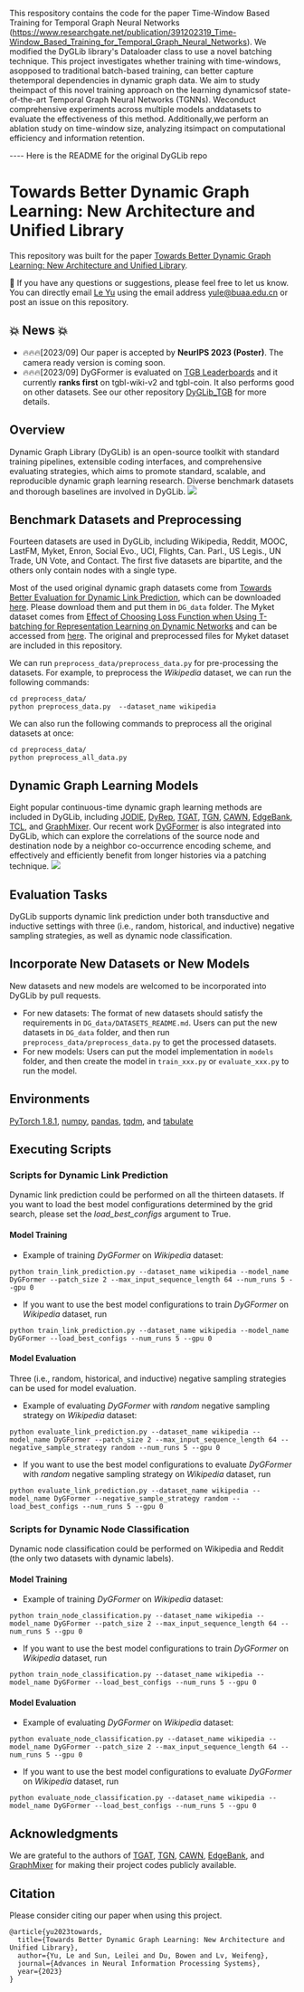 This respository contains the code for the paper Time-Window Based Training for Temporal Graph Neural Networks (https://www.researchgate.net/publication/391202319_Time-Window_Based_Training_for_Temporal_Graph_Neural_Networks). 
We modified the DyGLib library's Dataloader class to use a novel batching technique. This project investigates whether training with time-windows, asopposed to traditional batch-based training, can better capture thetemporal dependencies in dynamic graph data. We aim to study theimpact of this novel training approach on the learning dynamicsof state-of-the-art Temporal Graph Neural Networks (TGNNs). Weconduct comprehensive experiments across multiple models anddatasets to evaluate the effectiveness of this method. Additionally,we perform an ablation study on time-window size, analyzing itsimpact on computational efficiency and information retention. 

---- Here is the README for the original DyGLib repo
# Towards Better Dynamic Graph Learning: New Architecture and Unified Library
This repository was built for the paper [Towards Better Dynamic Graph Learning: New Architecture and Unified Library](https://arxiv.org/abs/2303.13047).

🔔 If you have any questions or suggestions, please feel free to let us know. 
You can directly email [Le Yu](https://yule-buaa.github.io/) using the email address yule@buaa.edu.cn or post an issue on this repository.

## 💥 News 💥

- 🔥🔥🔥[2023/09] Our paper is accepted by **NeurIPS 2023 (Poster)**. The camera ready version is coming soon.
- 🔥🔥🔥[2023/09] DyGFormer is evaluated on [TGB Leaderboards](https://tgb.complexdatalab.com) and it currently **ranks first** on tgbl-wiki-v2 and tgbl-coin. 
  It also performs good on other datasets. See our other repository [DyGLib_TGB](https://github.com/yule-BUAA/DyGLib_TGB) for more details.

## Overview

Dynamic Graph Library (DyGLib) is an open-source toolkit with standard training pipelines, extensible coding interfaces, and comprehensive evaluating strategies, 
which aims to promote standard, scalable, and reproducible dynamic graph learning research. Diverse benchmark datasets and thorough baselines are involved in DyGLib.
![](figures/DyGLib_procedure.jpg)


## Benchmark Datasets and Preprocessing

Fourteen datasets are used in DyGLib, including Wikipedia, Reddit, MOOC, LastFM, Myket, Enron, Social Evo., UCI, Flights, Can. Parl., 
US Legis., UN Trade, UN Vote, and Contact. The first five datasets are bipartite, and the others only contain nodes with a single type.

Most of the used original dynamic graph datasets come from [Towards Better Evaluation for Dynamic Link Prediction](https://openreview.net/forum?id=1GVpwr2Tfdg), 
which can be downloaded [here](https://zenodo.org/record/7213796#.Y1cO6y8r30o). 
Please download them and put them in ```DG_data``` folder. 
The Myket dataset comes from [Effect of Choosing Loss Function when Using T-batching for Representation Learning on Dynamic Networks](https://arxiv.org/abs/2308.06862) and 
can be accessed from [here](https://github.com/erfanloghmani/myket-android-application-market-dataset). 
The original and preprocessed files for Myket dataset are included in this repository.

We can run ```preprocess_data/preprocess_data.py``` for pre-processing the datasets.
For example, to preprocess the *Wikipedia* dataset, we can run the following commands:
```{bash}
cd preprocess_data/
python preprocess_data.py  --dataset_name wikipedia
```
We can also run the following commands to preprocess all the original datasets at once:
```{bash}
cd preprocess_data/
python preprocess_all_data.py
```

## Dynamic Graph Learning Models

Eight popular continuous-time dynamic graph learning methods are included in DyGLib, including 
[JODIE](https://dl.acm.org/doi/10.1145/3292500.3330895), 
[DyRep](https://openreview.net/forum?id=HyePrhR5KX), 
[TGAT](https://openreview.net/forum?id=rJeW1yHYwH), 
[TGN](https://arxiv.org/abs/2006.10637), 
[CAWN](https://openreview.net/forum?id=KYPz4YsCPj), 
[EdgeBank](https://openreview.net/forum?id=1GVpwr2Tfdg), 
[TCL](https://arxiv.org/abs/2105.07944), and 
[GraphMixer](https://openreview.net/forum?id=ayPPc0SyLv1).
Our recent work [DyGFormer](https://arxiv.org/abs/2303.13047) is also integrated into DyGLib, which can explore the correlations of the source node and destination node by a neighbor co-occurrence encoding scheme, and
effectively and efficiently benefit from longer histories via a patching technique.
![](figures/DyGFormer_framework.jpg)


## Evaluation Tasks

DyGLib supports dynamic link prediction under both transductive and inductive settings with three (i.e., random, historical, and inductive) negative sampling strategies,
as well as dynamic node classification.


## Incorporate New Datasets or New Models

New datasets and new models are welcomed to be incorporated into DyGLib by pull requests.
* For new datasets: The format of new datasets should satisfy the requirements in ```DG_data/DATASETS_README.md```. 
  Users can put the new datasets in ```DG_data``` folder, and then run ```preprocess_data/preprocess_data.py``` to get the processed datasets.
* For new models: Users can put the model implementation in  ```models``` folder, 
  and then create the model in ```train_xxx.py``` or ```evaluate_xxx.py``` to run the model.


## Environments

[PyTorch 1.8.1](https://pytorch.org/),
[numpy](https://github.com/numpy/numpy),
[pandas](https://github.com/pandas-dev/pandas),
[tqdm](https://github.com/tqdm/tqdm), and 
[tabulate](https://github.com/astanin/python-tabulate)


## Executing Scripts

### Scripts for Dynamic Link Prediction
Dynamic link prediction could be performed on all the thirteen datasets. 
If you want to load the best model configurations determined by the grid search, please set the *load_best_configs* argument to True.
#### Model Training
* Example of training *DyGFormer* on *Wikipedia* dataset:
```{bash}
python train_link_prediction.py --dataset_name wikipedia --model_name DyGFormer --patch_size 2 --max_input_sequence_length 64 --num_runs 5 --gpu 0
```
* If you want to use the best model configurations to train *DyGFormer* on *Wikipedia* dataset, run
```{bash}
python train_link_prediction.py --dataset_name wikipedia --model_name DyGFormer --load_best_configs --num_runs 5 --gpu 0
```
#### Model Evaluation
Three (i.e., random, historical, and inductive) negative sampling strategies can be used for model evaluation.
* Example of evaluating *DyGFormer* with *random* negative sampling strategy on *Wikipedia* dataset:
```{bash}
python evaluate_link_prediction.py --dataset_name wikipedia --model_name DyGFormer --patch_size 2 --max_input_sequence_length 64 --negative_sample_strategy random --num_runs 5 --gpu 0
```
* If you want to use the best model configurations to evaluate *DyGFormer* with *random* negative sampling strategy on *Wikipedia* dataset, run
```{bash}
python evaluate_link_prediction.py --dataset_name wikipedia --model_name DyGFormer --negative_sample_strategy random --load_best_configs --num_runs 5 --gpu 0
```

### Scripts for Dynamic Node Classification
Dynamic node classification could be performed on Wikipedia and Reddit (the only two datasets with dynamic labels).
#### Model Training
* Example of training *DyGFormer* on *Wikipedia* dataset:
```{bash}
python train_node_classification.py --dataset_name wikipedia --model_name DyGFormer --patch_size 2 --max_input_sequence_length 64 --num_runs 5 --gpu 0
```
* If you want to use the best model configurations to train *DyGFormer* on *Wikipedia* dataset, run
```{bash}
python train_node_classification.py --dataset_name wikipedia --model_name DyGFormer --load_best_configs --num_runs 5 --gpu 0
```
#### Model Evaluation
* Example of evaluating *DyGFormer* on *Wikipedia* dataset:
```{bash}
python evaluate_node_classification.py --dataset_name wikipedia --model_name DyGFormer --patch_size 2 --max_input_sequence_length 64 --num_runs 5 --gpu 0
```
* If you want to use the best model configurations to evaluate *DyGFormer* on *Wikipedia* dataset, run
```{bash}
python evaluate_node_classification.py --dataset_name wikipedia --model_name DyGFormer --load_best_configs --num_runs 5 --gpu 0
```


## Acknowledgments

We are grateful to the authors of 
[TGAT](https://github.com/StatsDLMathsRecomSys/Inductive-representation-learning-on-temporal-graphs), 
[TGN](https://github.com/twitter-research/tgn), 
[CAWN](https://github.com/snap-stanford/CAW), 
[EdgeBank](https://github.com/fpour/DGB), and
[GraphMixer](https://github.com/CongWeilin/GraphMixer) for making their project codes publicly available.


## Citation

Please consider citing our paper when using this project.
```{bibtex}
@article{yu2023towards,
  title={Towards Better Dynamic Graph Learning: New Architecture and Unified Library},
  author={Yu, Le and Sun, Leilei and Du, Bowen and Lv, Weifeng},
  journal={Advances in Neural Information Processing Systems},
  year={2023}
}
```
